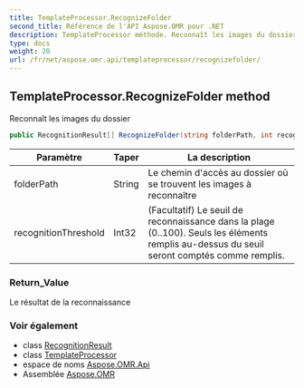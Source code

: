 ```yaml
---
title: TemplateProcessor.RecognizeFolder
second_title: Référence de l'API Aspose.OMR pour .NET
description: TemplateProcessor méthode. Reconnaît les images du dossier
type: docs
weight: 20
url: /fr/net/aspose.omr.api/templateprocessor/recognizefolder/
---
```

## TemplateProcessor.RecognizeFolder method

Reconnaît les images du dossier

```csharp
public RecognitionResult[] RecognizeFolder(string folderPath, int recognitionThreshold = -100)
```

| Paramètre | Taper | La description |
| --- | --- | --- |
| folderPath | String | Le chemin d'accès au dossier où se trouvent les images à reconnaître |
| recognitionThreshold | Int32 | (Facultatif) Le seuil de reconnaissance dans la plage (0..100). Seuls les éléments remplis au-dessus du seuil seront comptés comme remplis. |

### Return_Value

Le résultat de la reconnaissance

### Voir également

* class [RecognitionResult](../../../aspose.omr.model/recognitionresult/)
* class [TemplateProcessor](../)
* espace de noms [Aspose.OMR.Api](../../templateprocessor/)
* Assemblée [Aspose.OMR](../../../)



